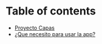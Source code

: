 # Table of contents

* [Proyecto Capas](README.md)
* [¿Que necesito para usar la app?](que-necesito-para-usar-la-app.md)

